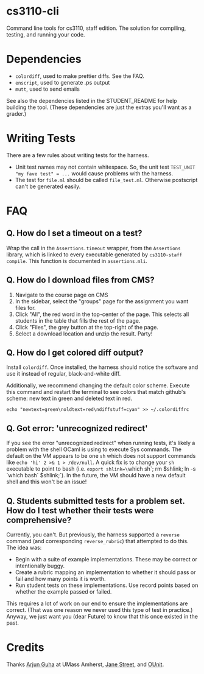 cs3110-cli
==========

Command line tools for cs3110, staff edition.
The solution for compiling, testing, and running your code.

Dependencies
============

* `colordiff`, used to make prettier diffs. See the FAQ.
* `enscript`, used to generate .ps output
* `mutt`, used to send emails

See also the dependencies listed in the STUDENT\_README for help building the tool.
(These dependencies are just the extras you'll want as a grader.)

Writing Tests
=============

There are a few rules about writing tests for the harness.

* Unit test names may not contain whitespace. So, the unit test `TEST_UNIT "my fave test" = ...` would cause problems with the harness.
* The test for `file.ml` should be called `file_test.ml`. Otherwise postscript can't be generated easily.

FAQ
===

Q. How do I set a timeout on a test?
------------------------------------

Wrap the call in the `Assertions.timeout` wrapper, from the `Assertions` library, which is linked to every executable generated by `cs3110-staff compile`.
This function is documented in `assertions.mli`.

Q. How do I download files from CMS?
------------------------------------

1. Navigate to the course page on CMS
2. In the sidebar, select the "groups" page for the assignment you want files for.
3. Click "All", the red word in the top-center of the page. This selects all students in the table that fills the rest of the page.
4. Click "Files", the grey button at the top-right of the page.
5. Select a download location and unzip the result. Party!

Q. How do I get colored diff output?
------------------------------------

Install `colordiff`.
Once installed, the harness should notice the software and use it instead of regular, black-and-white diff.

Additionally, we recommend changing the default color scheme.
Execute this command and restart the terminal to see colors that match github's scheme: new text in green and deleted text in red.

    echo "newtext=green\noldtext=red\ndiffstuff=cyan" >> ~/.colordiffrc

Q. Got error: 'unrecognized redirect'
-------------------------------------
If you see the error "unrecognized redirect" when running tests, it's likely a problem with the shell OCaml is using to execute Sys commands.
The default on the VM appears to be one `sh` which does not support commands like `echo 'hi' 2 >& 1 > /dev/null`.
A quick fix is to change your `sh` executable to point to bash (i.e. `export shlink=\`which sh\`; rm $shlink; ln -s \`which bash\` $shlink;`).
In the future, the VM should have a new default shell and this won't be an issue!

Q. Students submitted tests for a problem set. How do I test whether their tests were comprehensive?
----------------------------------------------------------------------------------------------------

Currently, you can't.
But previously, the harness supported a `reverse` command (and corresponding `reverse_rubric`) that attempted to do this.
The idea was:

* Begin with a suite of example implementations. These may be correct or intentionally buggy.
* Create a rubric mapping an implementation to whether it should pass or fail and how many points it is worth.
* Run student tests on these implementations. Use record points based on whether the example passed or failed.

This requires a lot of work on our end to ensure the implementations are correct.
(That was one reason we never used this type of test in practice.)
Anyway, we just want you (dear Future) to know that this once existed in the past.

Credits
=======

Thanks [Arjun Guha](https://github.com/arjunguha/cs691f) at UMass Amherst, [Jane Street](https://github.com/janestreet/pa_ounit), and [OUnit](https://github.com/warrenharris/ounit).
